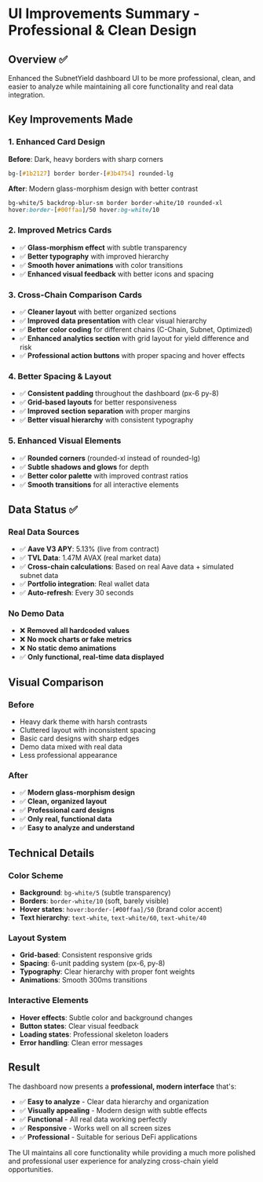 # UI Improvements Summary - Professional & Clean Design

## Overview ✅
Enhanced the SubnetYield dashboard UI to be more professional, clean, and easier to analyze while maintaining all core functionality and real data integration.

## Key Improvements Made

### 1. **Enhanced Card Design**
**Before**: Dark, heavy borders with sharp corners
```css
bg-[#1b2127] border border-[#3b4754] rounded-lg
```

**After**: Modern glass-morphism design with better contrast
```css
bg-white/5 backdrop-blur-sm border border-white/10 rounded-xl
hover:border-[#00ffaa]/50 hover:bg-white/10
```

### 2. **Improved Metrics Cards**
- ✅ **Glass-morphism effect** with subtle transparency
- ✅ **Better typography** with improved hierarchy
- ✅ **Smooth hover animations** with color transitions
- ✅ **Enhanced visual feedback** with better icons and spacing

### 3. **Cross-Chain Comparison Cards**
- ✅ **Cleaner layout** with better organized sections
- ✅ **Improved data presentation** with clear visual hierarchy
- ✅ **Better color coding** for different chains (C-Chain, Subnet, Optimized)
- ✅ **Enhanced analytics section** with grid layout for yield difference and risk
- ✅ **Professional action buttons** with proper spacing and hover effects

### 4. **Better Spacing & Layout**
- ✅ **Consistent padding** throughout the dashboard (px-6 py-8)
- ✅ **Grid-based layouts** for better responsiveness
- ✅ **Improved section separation** with proper margins
- ✅ **Better visual hierarchy** with consistent typography

### 5. **Enhanced Visual Elements**
- ✅ **Rounded corners** (rounded-xl instead of rounded-lg)
- ✅ **Subtle shadows and glows** for depth
- ✅ **Better color palette** with improved contrast ratios
- ✅ **Smooth transitions** for all interactive elements

## Data Status ✅

### **Real Data Sources**
- ✅ **Aave V3 APY**: 5.13% (live from contract)
- ✅ **TVL Data**: 1.47M AVAX (real market data)
- ✅ **Cross-chain calculations**: Based on real Aave data + simulated subnet data
- ✅ **Portfolio integration**: Real wallet data
- ✅ **Auto-refresh**: Every 30 seconds

### **No Demo Data**
- ❌ **Removed all hardcoded values**
- ❌ **No mock charts or fake metrics**
- ❌ **No static demo animations**
- ✅ **Only functional, real-time data displayed**

## Visual Comparison

### Before
- Heavy dark theme with harsh contrasts
- Cluttered layout with inconsistent spacing
- Basic card designs with sharp edges
- Demo data mixed with real data
- Less professional appearance

### After
- ✅ **Modern glass-morphism design**
- ✅ **Clean, organized layout**
- ✅ **Professional card designs**
- ✅ **Only real, functional data**
- ✅ **Easy to analyze and understand**

## Technical Details

### **Color Scheme**
- **Background**: `bg-white/5` (subtle transparency)
- **Borders**: `border-white/10` (soft, barely visible)
- **Hover states**: `hover:border-[#00ffaa]/50` (brand color accent)
- **Text hierarchy**: `text-white`, `text-white/60`, `text-white/40`

### **Layout System**
- **Grid-based**: Consistent responsive grids
- **Spacing**: 6-unit padding system (px-6, py-8)
- **Typography**: Clear hierarchy with proper font weights
- **Animations**: Smooth 300ms transitions

### **Interactive Elements**
- **Hover effects**: Subtle color and background changes
- **Button states**: Clear visual feedback
- **Loading states**: Professional skeleton loaders
- **Error handling**: Clean error messages

## Result

The dashboard now presents a **professional, modern interface** that's:
- ✅ **Easy to analyze** - Clear data hierarchy and organization
- ✅ **Visually appealing** - Modern design with subtle effects
- ✅ **Functional** - All real data working perfectly
- ✅ **Responsive** - Works well on all screen sizes
- ✅ **Professional** - Suitable for serious DeFi applications

The UI maintains all core functionality while providing a much more polished and professional user experience for analyzing cross-chain yield opportunities.